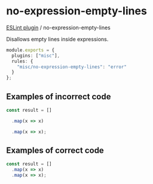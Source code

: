 # no-expression-empty-lines

[ESLint plugin](https://iliubinskii.github.io/eslint-plugin-misc/) / no-expression-empty-lines

Disallows empty lines inside expressions.

```ts
module.exports = {
  plugins: ["misc"],
  rules: {
    "misc/no-expression-empty-lines": "error"
  }
};
```

## Examples of incorrect code

```ts
const result = []

  .map(x => x)

  .map(x => x);
```

## Examples of correct code

```ts
const result = []
  .map(x => x)
  .map(x => x);
```